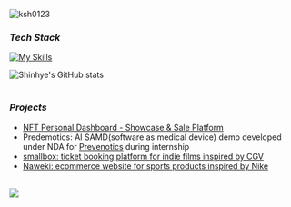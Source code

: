 <p align="center">

![ksh0123](https://github.com/ksh0123/ksh0123/assets/122417190/139e99b3-5955-48d7-8f3f-a599307ea49a)


### _Tech Stack_
[![My Skills](https://skillicons.dev/icons?i=nodejs,express,py,mysql,aws,docker&perline=3)](https://skillicons.dev)

<div>
  <div class="image-container">
  <img src="https://github-readme-stats.vercel.app/api?username=ksh0123&theme=rose_pine&show_icons=true" alt="Shinhye's GitHub stats">
</div>

#

### _Projects_
- [NFT Personal Dashboard - Showcase & Sale Platform](https://github.com/ksh0123/NFT-Sale-Page)
- Predemotics: AI SAMD(software as medical device) demo developed under NDA for [Prevenotics](https://www.prevenotics.com/company/about.php) during internship
- [smallbox: ticket booking platform for indie films inspired by CGV](https://github.com/ksh0123/42-2nd-smallbox-backend)
- [Naweki: ecommerce website for sports products inspired by Nike](https://github.com/ksh0123/42-1st-Naweki-backend)
<br>
<div>
<a href="https://hits.seeyoufarm.com"><img src="https://hits.seeyoufarm.com/api/count/incr/badge.svg?url=https%3A%2F%2Fgithub.com%2Fksh0123%2Fhit-counter&count_bg=%23C6BCD0&title_bg=%2385729F&icon=github.svg&icon_color=%23E7E7E7&title=visitors&edge_flat=false"/></a>
</div>

<!--
**ksh0123/ksh0123** is a ✨ _special_ ✨ repository because its `README.md` (this file) appears on your GitHub profile.

Here are some ideas to get you started:

- 🔭 I’m currently working on ...
- 🌱 I’m currently learning ...
- 👯 I’m looking to collaborate on ...
- 🤔 I’m looking for help with ...
- 💬 Ask me about ...
- 📫 How to reach me: ...
- 😄 Pronouns: ...
- ⚡ Fun fact: ...
-->




